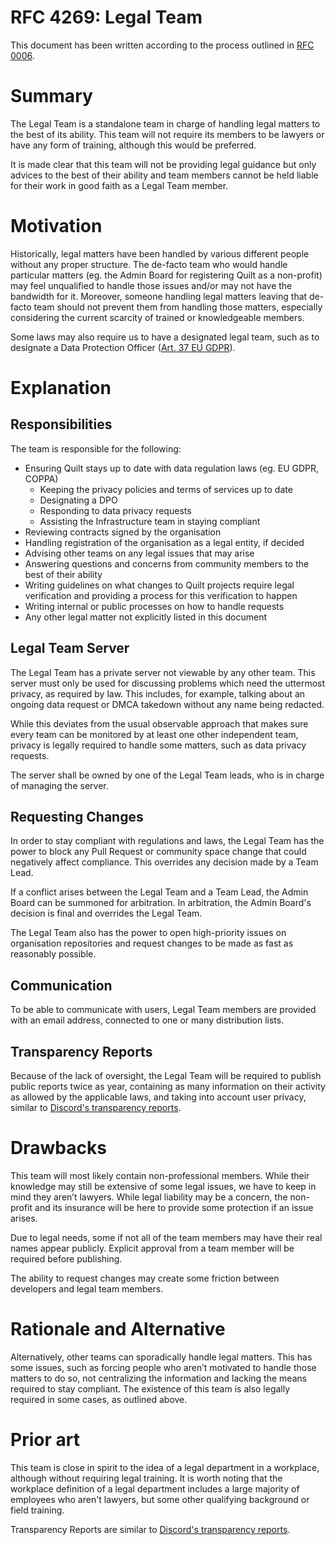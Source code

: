 # RFC 4269: Legal Team

This document has been written according to the process outlined in [RFC 0006](https://github.com/QuiltMC/rfcs/blob/main/structure/0006-governance.md#teams).

# Summary

The Legal Team is a standalone team in charge of handling legal matters to the best of its ability. This team will not require its members to be lawyers 
or have any form of training, although this would be preferred. 

It is made clear that this team will not be providing legal guidance but only advices to the best of their ability and team members cannot be held
liable for their work in good faith as a Legal Team member.

# Motivation

Historically, legal matters have been handled by various different people without any proper structure. The de-facto team who would handle particular 
matters (eg. the Admin Board for registering Quilt as a non-profit) may feel unqualified to handle those issues and/or may not have the bandwidth for it. 
Moreover, someone handling legal matters leaving that de-facto team should not prevent them from handling those matters, especially 
considering the current scarcity of trained or knowledgeable members.

Some laws may also require us to have a designated legal team, such as to designate a Data Protection Officer 
([Art. 37 EU GDPR](https://gdpr-info.eu/art-37-gdpr/)).

# Explanation

## Responsibilities

The team is responsible for the following:

- Ensuring Quilt stays up to date with data regulation laws (eg. EU GDPR, COPPA)
    - Keeping the privacy policies and terms of services up to date
    - Designating a DPO
    - Responding to data privacy requests
    - Assisting the Infrastructure team in staying compliant
- Reviewing contracts signed by the organisation
- Handling registration of the organisation as a legal entity, if decided
- Advising other teams on any legal issues that may arise
- Answering questions and concerns from community members to the best of their ability
- Writing guidelines on what changes to Quilt projects require legal verification and providing a process for this verification to happen
- Writing internal or public processes on how to handle requests
- Any other legal matter not explicitly listed in this document

## Legal Team Server

The Legal Team has a private server not viewable by any other team. This server must only be used for discussing problems 
which need the uttermost privacy, as required by law. This includes, for example, talking about an ongoing data request or DMCA takedown
without any name being redacted.

While this deviates from the usual observable approach that makes sure every team can be monitored by at least one other independent team, 
privacy is legally required to handle some matters, such as data privacy requests.

The server shall be owned by one of the Legal Team leads, who is in charge of managing the server. 

## Requesting Changes

In order to stay compliant with regulations and laws, the Legal Team has the power to block any Pull Request or community space change that
could negatively affect compliance. This overrides any decision made by a Team Lead.

If a conflict arises between the Legal Team and a Team Lead, the Admin Board can be summoned for arbitration. In arbitration, the 
Admin Board's decision is final and overrides the Legal Team.

The Legal Team also has the power to open high-priority issues on organisation repositories and request changes to be 
made as fast as reasonably possible.

## Communication

To be able to communicate with users, Legal Team members are provided with an email address, connected to one or many distribution lists.

## Transparency Reports

Because of the lack of oversight, the Legal Team will be required to publish public reports twice as year, containing as many information on
their activity as allowed by the applicable laws, and taking into account user privacy, similar to [Discord's transparency reports](https://discord.com/tags/transparency-reports).

# Drawbacks

This team will most likely contain non-professional members. While their knowledge may still be extensive of some legal issues, we have to keep in 
mind they aren’t lawyers.
While legal liability may be a concern, the non-profit and its insurance will be here to provide some protection if an issue arises.

Due to legal needs, some if not all of the team members may have their real names appear publicly. Explicit approval from a team member will be 
required before publishing.

The ability to request changes may create some friction between developers and legal team members.

# Rationale and Alternative

Alternatively, other teams can sporadically handle legal matters. This has some issues, such as forcing people who aren’t motivated to handle those 
matters to do so, not centralizing the information and lacking the means required to stay compliant. The existence of this team is also legally required
in some cases, as outlined above. 

# Prior art

This team is close in spirit to the idea of a legal department in a workplace, although without requiring legal training. It is worth noting that 
the workplace definition of a legal department includes a large majority of employees who aren't lawyers, but some other qualifying background
or field training.

Transparency Reports are similar to [Discord's transparency reports](https://discord.com/tags/transparency-reports).
